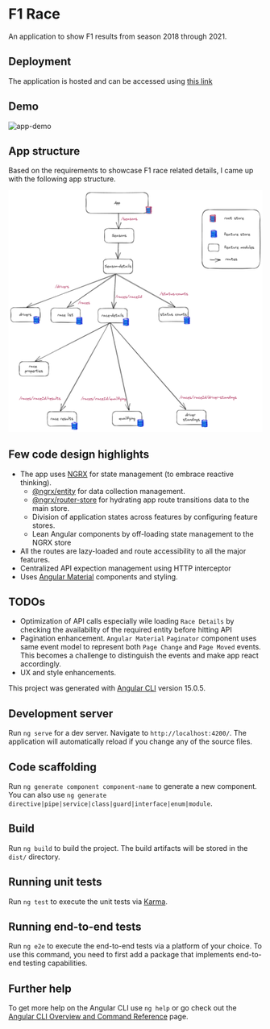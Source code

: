 # F1 Race

An application to show F1 results from season 2018 through 2021.

## Deployment

The application is hosted and can be accessed using [this link](https://f1-race.vercel.app/)

## Demo

![app-demo](./readme-assets/f1-app-demo.gif)

## App structure

Based on the requirements to showcase F1 race related details, I came up with the following app structure.

![app-structure](./readme-assets//f1-race-app-structure.png)

## Few code design highlights

- The app uses  [NGRX](https://ngrx.io/) for state management (to embrace reactive thinking).
    - [@ngrx/entity](https://ngrx.io/guide/entity) for data collection management.
    - [@ngrx/router-store](https://ngrx.io/guide/router-store) for hydrating app route transitions data to the main store.
    - Division of application states across features by configuring feature stores.
    - Lean Angular components by off-loading state management to the NGRX store 
- All the routes are lazy-loaded and route accessibility to all the major features.
- Centralized API expection management using HTTP interceptor
- Uses [Angular Material](https://material.angular.io/components/categories) components and styling.

## TODOs

- Optimization of API calls especially wile loading `Race Details` by checking the availability of the required entity before hitting API
- Pagination enhancement. `Angular Material` `Paginator` component uses same event model to represent both `Page Change` and `Page Moved` events. This becomes a challenge to distinguish the events and make app react accordingly. 
- UX and style enhancements.


This project was generated with [Angular CLI](https://github.com/angular/angular-cli) version 15.0.5.

## Development server

Run `ng serve` for a dev server. Navigate to `http://localhost:4200/`. The application will automatically reload if you change any of the source files.

## Code scaffolding

Run `ng generate component component-name` to generate a new component. You can also use `ng generate directive|pipe|service|class|guard|interface|enum|module`.

## Build

Run `ng build` to build the project. The build artifacts will be stored in the `dist/` directory.

## Running unit tests

Run `ng test` to execute the unit tests via [Karma](https://karma-runner.github.io).

## Running end-to-end tests

Run `ng e2e` to execute the end-to-end tests via a platform of your choice. To use this command, you need to first add a package that implements end-to-end testing capabilities.

## Further help

To get more help on the Angular CLI use `ng help` or go check out the [Angular CLI Overview and Command Reference](https://angular.io/cli) page.
